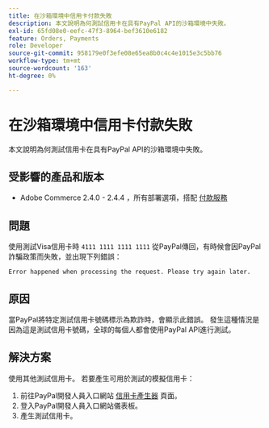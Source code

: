 ```yaml
---
title: 在沙箱環境中信用卡付款失敗
description: 本文說明為何測試信用卡在具有PayPal API的沙箱環境中失敗。
exl-id: 65fd08e0-eefc-47f3-8964-bef3610e6182
feature: Orders, Payments
role: Developer
source-git-commit: 958179e0f3efe08e65ea8b0c4c4e1015e3c5bb76
workflow-type: tm+mt
source-wordcount: '163'
ht-degree: 0%

---
```


# 在沙箱環境中信用卡付款失敗

本文說明為何測試信用卡在具有PayPal API的沙箱環境中失敗。

## 受影響的產品和版本


* Adobe Commerce 2.4.0 - 2.4.4 ，所有部署選項，搭配 [付款服務](https://marketplace.magento.com/magento-payment-services.html)

## 問題

使用測試Visa信用卡時 `4111 1111 1111 1111` 從PayPal傳回，有時候會因PayPal詐騙政策而失敗，並出現下列錯誤：

```terminal
Error happened when processing the request. Please try again later.
```

## 原因

當PayPal將特定測試信用卡號碼標示為欺詐時，會顯示此錯誤。 發生這種情況是因為這是測試信用卡號碼，全球的每個人都會使用PayPal API進行測試。

## 解決方案

使用其他測試信用卡。 若要產生可用於測試的模擬信用卡：

1. 前往PayPal開發人員入口網站 [信用卡產生器](https://developer.paypal.com/developer/creditCardGenerator/) 頁面。
1. 登入PayPal開發人員入口網站儀表板。
1. 產生測試信用卡。
